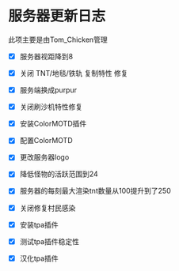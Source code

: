 # 服务器更新日志

此项主要是由Tom_Chicken管理

- [x] 服务器视距降到8

- [x] 关闭 TNT/地毯/铁轨 复制特性 修复

- [x] 服务端换成purpur

- [x] 关闭刷沙机特性修复

- [x] 安装ColorMOTD插件

- [x] 配置ColorMOTD

- [x] 更改服务器logo

- [x] 降低怪物的活跃范围到24

- [x] 服务器的每刻最大渲染tnt数量从100提升到了250

- [x] 关闭修复村民感染

- [x] 安装tpa插件

- [x] 测试tpa插件稳定性

- [x] 汉化tpa插件

